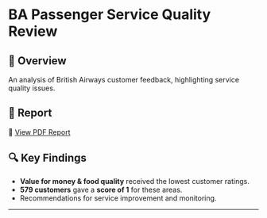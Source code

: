 # BA Passenger Service Quality Review

## 📌 Overview
An analysis of British Airways customer feedback, highlighting service quality issues.

## 📄 Report
📎 [View PDF Report](annotated-BA-Passenger-Service-Quality-Review.pptx.pdf)

## 🔍 Key Findings
- **Value for money & food quality** received the lowest customer ratings.
- **579 customers** gave a **score of 1** for these areas.
- Recommendations for service improvement and monitoring.

---

